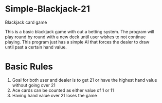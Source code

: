 # Simple-Blackjack-21
Blackjack card game

This is a basic blackjack game with out a betting system. The program will play round by round with a new deck until user wishes to not continue playing. This program just has a simple AI that forces the dealer to draw until past a certain hand value.

# Basic Rules 
1. Goal for both user and dealer is to get 21 or have the highest hand value without going over 21
2. Ace cards can be counted as either value of 1 or 11
3. Having hand value over 21 loses the game
